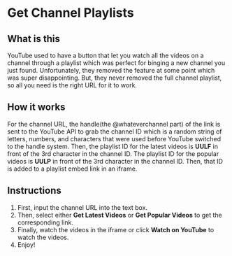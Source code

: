 # Get Channel Playlists

## What is this
YouTube used to have a button that let you watch all the videos on a channel through a playlist which was perfect for binging a new channel you just found. Unfortunately, they removed the feature at some point which was super disappointing. But, they never removed the full channel playlist, so all you need is the right URL for it to work.

## How it works
For the channel URL, the handle(the @whateverchannel part) of the link is sent to the YouTube API to grab the channel ID which is a random string of letters, numbers, and characters that were used before YouTube switched to the handle system. Then, the playlist ID for the latest videos is **UULF** in front of the 3rd character in the channel ID. The playlist ID for the popular videos is **UULP** in front of the 3rd character in the channel ID. Then, that ID is added to a playlist embed link in an iframe.

## Instructions
1. First, input the channel URL into the text box.
2. Then, select either **Get Latest Videos** or **Get Popular Videos** to get the corresponding link.
3. Finally, watch the videos in the iframe or click **Watch on YouTube** to watch the videos.
4. Enjoy!
